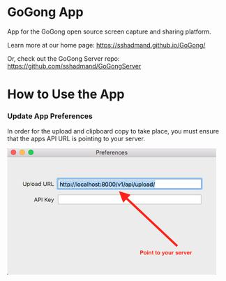 # GoGong App
App for the GoGong open source screen capture and sharing platform.

Learn more at our home page: https://sshadmand.github.io/GoGong/

Or, check out the GoGong Server repo: https://github.com/sshadmand/GoGongServer

# How to Use the App

### Update App Preferences

In order for the upload and clipboard copy to take place, you must ensure that the apps API URL is pointing to your server.

![Prefernces](https://github.com/sshadmand/GoGong/raw/gh-pages/images/preferences.png)

